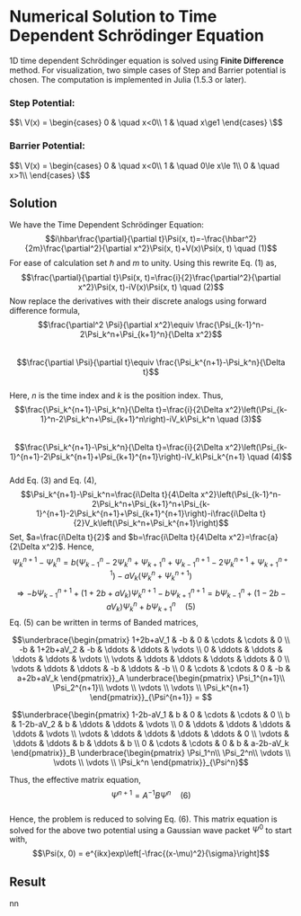 # Numerical Solution to Time Dependent Schrödinger Equation
1D time dependent Schrödinger equation is solved using **Finite Difference** method. For visualization, two simple cases of Step and Barrier potential is chosen. The computation is implemented in Julia (1.5.3 or later).  
### Step Potential:  
$$\ V(x) =
  \begin{cases}
    0       & \quad x<0\\
    1  & \quad x\ge1
  \end{cases}
\$$
### Barrier Potential:  
$$\ V(x) =
  \begin{cases}
    0       & \quad x<0\\
    1  & \quad 0\le x\le 1\\
    0       & \quad x>1\\
  \end{cases}
\$$
## Solution  
We have the Time Dependent Schrödinger Equation:  
$$i\hbar\frac{\partial}{\partial t}\Psi(x, t)=-\frac{\hbar^2}{2m}\frac{\partial^2}{\partial x^2}\Psi(x, t)+V(x)\Psi(x, t) \quad (1)$$
For ease of calculation set $\hbar$ and $m$ to unity. Using this rewrite Eq. (1) as,  
$$\frac{\partial}{\partial t}\Psi(x, t)=\frac{i}{2}\frac{\partial^2}{\partial x^2}\Psi(x, t)-iV(x)\Psi(x, t) \quad (2)$$
Now replace the derivatives with their discrete analogs using forward difference formula,   
$$\frac{\partial^2 \Psi}{\partial x^2}\equiv \frac{\Psi_{k-1}^n-2\Psi_k^n+\Psi_{k+1}^n}{\Delta x^2}$$  
$$\frac{\partial \Psi}{\partial t}\equiv \frac{\Psi_k^{n+1}-\Psi_k^n}{\Delta t}$$  
Here, $n$ is the time index and $k$ is the position index. Thus,  
$$\frac{\Psi_k^{n+1}-\Psi_k^n}{\Delta t}=\frac{i}{2\Delta x^2}\left(\Psi_{k-1}^n-2\Psi_k^n+\Psi_{k+1}^n\right)-iV_k\Psi_k^n \quad (3)$$  
$$\frac{\Psi_k^{n+1}-\Psi_k^n}{\Delta t}=\frac{i}{2\Delta x^2}\left(\Psi_{k-1}^{n+1}-2\Psi_k^{n+1}+\Psi_{k+1}^{n+1}\right)-iV_k\Psi_k^{n+1} \quad (4)$$  
Add Eq. (3) and Eq. (4),  
$$\Psi_k^{n+1}-\Psi_k^n=\frac{i\Delta t}{4\Delta x^2}\left(\Psi_{k-1}^n-2\Psi_k^n+\Psi_{k+1}^n+\Psi_{k-1}^{n+1}-2\Psi_k^{n+1}+\Psi_{k+1}^{n+1}\right)-i\frac{i\Delta t}{2}V_k\left(\Psi_k^n+\Psi_k^{n+1}\right)$$
Set, $a=\frac{i\Delta t}{2}$ and $b=\frac{i\Delta t}{4\Delta x^2}=\frac{a}{2\Delta x^2}$. Hence,
$$\Psi_k^{n+1}-\Psi_k^n=b\left(\Psi_{k-1}^n-2\Psi_k^n+\Psi_{k+1}^n+\Psi_{k-1}^{n+1}-2\Psi_k^{n+1}+\Psi_{k+1}^{n+1}\right)-aV_k\left(\Psi_k^n+\Psi_k^{n+1}\right)$$
$$\Rightarrow -b\Psi_{k-1}^{n+1}+\left(1+2b+aV_k\right)\Psi_k^{n+1}-b\Psi_{k+1}^{n+1}=b\Psi_{k-1}^n+\left(1-2b-aV_k\right)\Psi_k^n+b\Psi_{k+1}^n \quad (5)$$
Eq. (5) can be written in terms of Banded matrices,  
```math
\underbrace{\begin{pmatrix}
  1+2b+aV_1 & -b & 0 & \cdots & \cdots & 0 \\
  -b & 1+2b+aV_2 & -b & \ddots & \ddots & \vdots \\
  0  & \ddots  & \ddots & \ddots & \ddots & \vdots  \\
  \vdots  & \ddots  & \ddots & \ddots & \ddots & 0  \\
  \vdots  & \ddots  & \ddots & -b & \ddots & -b  \\
  0  & \cdots  & \cdots & 0 & -b & a+2b+aV_k  
 \end{pmatrix}}_A
 \underbrace{\begin{pmatrix}
    \Psi_1^{n+1}\\
    \Psi_2^{n+1}\\
    \vdots \\
    \vdots \\
    \vdots \\
    \Psi_k^{n+1}
\end{pmatrix}}_{\Psi^{n+1}} =  
```  
```math  
\underbrace{\begin{pmatrix}
  1-2b-aV_1 & b & 0 & \cdots & \cdots & 0 \\
  b & 1-2b-aV_2 & b & \ddots & \ddots & \vdots \\
  0  & \ddots  & \ddots & \ddots & \ddots & \vdots  \\
  \vdots  & \ddots  & \ddots & \ddots & \ddots & 0  \\
  \vdots  & \ddots  & \ddots & b & \ddots & b  \\
  0  & \cdots  & \cdots & 0 & b & a-2b-aV_k  
 \end{pmatrix}}_B
 \underbrace{\begin{pmatrix}
    \Psi_1^n\\
    \Psi_2^n\\
    \vdots \\
    \vdots \\
    \vdots \\
    \Psi_k^n
\end{pmatrix}}_{\Psi^n}
```  
Thus, the effective matrix equation,
$$\Psi^{n+1}=A^{-1}B\Psi^n \quad (6)$$  
Hence, the problem is reduced to solving Eq. (6). This matrix equation is solved for the above two potential using a Gaussian wave packet $\Psi^0$ to start with,
$$\Psi(x, 0) = e^{ikx}exp\left[-\frac{(x-\mu)^2}{\sigma}\right]$$  
## Result  
nn
